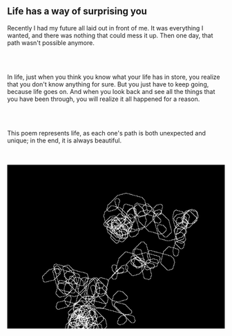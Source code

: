 
## Life has a way of surprising you
<p>Recently I had my future all laid out in front of me. It was everything I wanted, and there was nothing that could mess it up. 
Then one day, that path wasn't possible anymore. </p>
<br></br>
<p>In life, just when you think you know what your life has in store, you realize that you don't know anything for sure. But you just have to keep going, because life goes on. And when you look back and see all the things that you have been through, you will realize it all happened for a reason.</p>
<br></br>
<p> This poem represents life, as each one's path is both unexpected and unique; in the end, it is always beautiful.</p>
<br></br>
<img src="images/mypath.jpg" alt="path"/>
